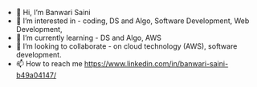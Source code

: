 - 👋 Hi, I’m Banwari Saini
- 👀 I’m interested in - coding, DS and Algo, Software Development, Web Development,
- 🌱 I’m currently learning - DS and Algo, AWS
- 💞️ I’m looking to collaborate - on cloud technology (AWS), software development.
- 📫 How to reach me https://www.linkedin.com/in/banwari-saini-b49a04147/

<!---
bljgsaini/bljgsaini is a ✨ special ✨ repository because its `README.md` (this file) appears on your GitHub profile.
You can click the Preview link to take a look at your changes.
--->
